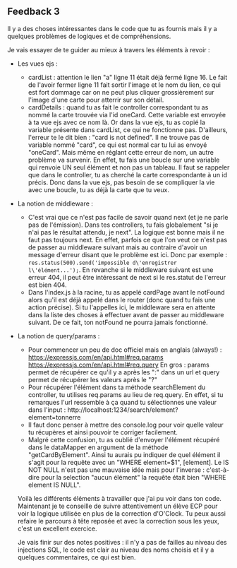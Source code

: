 ## Feedback 3

Il y a des choses intéressantes dans le code que tu as fournis mais il y a quelques problèmes de logiques et de compréhensions. 

Je vais essayer de te guider au mieux à travers les éléments à revoir :

- Les vues ejs : 
  - cardList : attention le lien "a" ligne 11 était déjà fermé ligne 16. Le fait de l'avoir fermer ligne 11 fait sortir l'image et le nom du lien, ce qui est fort dommage car on ne peut plus cliquer grossièrement sur l'image d'une carte pour atterrir sur son détail.
  - cardDetails : quand tu as fait le controller correspondant tu as nommé la carte trouvée via l'id oneCard. Cette variable est envoyée à ta vue ejs avec ce nom là. Or dans la vue ejs, tu as copié la variable présente dans cardList, ce qui ne fonctionne pas. D'ailleurs, l'erreur te le dit bien : "card is not defined". Il ne trouve pas de variable nommé "card", ce qui est normal car tu lui as envoyé "oneCard". Mais même en réglant cette erreur de nom, un autre problème va survenir.
  En effet, tu fais une boucle sur une variable qui renvoie UN seul élément et non pas un tableau. Il faut se rappeler que dans le controller, tu as cherché la carte correspondante à un id précis. Donc dans la vue ejs, pas besoin de se compliquer la vie avec une boucle, tu as déjà la carte que tu veux. 

- La notion de middleware : 
  - C'est vrai que ce n'est pas facile de savoir quand next (et je ne parle pas de l'émission). Dans tes controllers, tu fais globalement "si je n'ai pas le résultat attendu, je next". La logique est bonne mais il ne faut pas toujours next. En effet, parfois ce que l'on veut ce n'est pas de passer au middleware suivant mais au contraire d'avoir un message d'erreur disant que le problème est ici. Donc par exemple : `res.status(500).send('impossible d\'enregistrer l\'élément...');`.
  En revanche si le middleware suivant est une erreur 404, il peut être intéressant de next si le res.statut de l'erreur est bien 404.
  - Dans l'index.js à la racine, tu as appelé cardPage avant le notFound alors qu'il est déjà appelé dans le router (donc quand tu fais une action précise). Si tu l'appelles ici, le middleware sera en attente dans la liste des choses à effectuer avant de passer au middleware suivant. De ce fait, ton notFound ne pourra jamais fonctionné.

- La notion de query/params : 
  - Pour commencer un peu de doc officiel mais en anglais (always!) : https://expressjs.com/en/api.html#req.params
  https://expressjs.com/en/api.html#req.query
  En gros : params permet de récupérer ce qu'il y a après les ":" dans un url et query permet de récupérer les valeurs après le "?"
  - Pour récupérer l'élément dans ta méthode searchElement du controller, tu utilises req.params au lieu de req.query. En effet, si tu remarques l'url ressemble à ça quand tu sélectionnes une valeur dans l'input : http://localhost:1234/search/element?element=tonnerre
  - Il faut donc penser à mettre des console.log pour voir quelle valeur tu récupères et ainsi pouvoir te corriger facilement.
  - Malgré cette confusion, tu as oublié d'envoyer l'élément récupéré dans le dataMapper en argument de la méthode "getCardByElement". Ainsi tu aurais pu indiquer de quel élément il s'agit pour la requête avec un "WHERE element=$1", [element]. Le IS NOT NULL n'est pas une mauvaise idée mais pour l'inverse : c'est-à-dire pour la selection "aucun élément" la requête était bien "WHERE element IS NULL".

  Voilà les différents éléments à travailler que j'ai pu voir dans ton code. Maintenant je te conseille de suivre attentivement un élève ECP pour voir la logique utilisée en plus de la correction d'O'Clock. Tu peux aussi refaire le parcours à tête reposée et avec la correction sous les yeux, c'est un excellent exercice.

  Je vais finir sur des notes positives : il n'y a pas de failles au niveau des injections SQL, le code est clair au niveau des noms choisis et il y a quelques commentaires, ce qui est bien.
